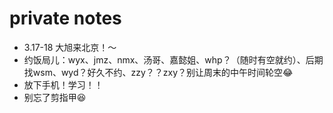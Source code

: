 # private notes
* 3.17-18 大旭来北京！～
* 约饭局儿：wyx、jmz、nmx、汤哥、嘉懿姐、whp？（随时有空就约）、后期找wsm、wyd？好久不约、zzy？？zxy？别让周末的中午时间轮空😂
* 放下手机！学习！！
* 别忘了剪指甲😆

